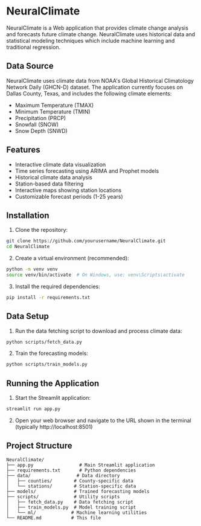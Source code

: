 # NeuralClimate

NeuralClimate is a Web application that provides climate change analysis and forecasts future climate change. NeuralClimate uses historical data and statistical modeling techniques which include machine learning and traditional regression.

## Data Source

NeuralClimate uses climate data from NOAA's Global Historical Climatology Network Daily (GHCN-D) dataset. The application currently focuses on Dallas County, Texas, and includes the following climate elements:
- Maximum Temperature (TMAX)
- Minimum Temperature (TMIN)
- Precipitation (PRCP)
- Snowfall (SNOW)
- Snow Depth (SNWD)

## Features

- Interactive climate data visualization
- Time series forecasting using ARIMA and Prophet models
- Historical climate data analysis
- Station-based data filtering
- Interactive maps showing station locations
- Customizable forecast periods (1-25 years)

## Installation

1. Clone the repository:
```bash
git clone https://github.com/yourusername/NeuralClimate.git
cd NeuralClimate
```

2. Create a virtual environment (recommended):
```bash
python -m venv venv
source venv/bin/activate  # On Windows, use: venv\Scripts\activate
```

3. Install the required dependencies:
```bash
pip install -r requirements.txt
```

## Data Setup

1. Run the data fetching script to download and process climate data:
```bash
python scripts/fetch_data.py
```

2. Train the forecasting models:
```bash
python scripts/train_models.py
```

## Running the Application

1. Start the Streamlit application:
```bash
streamlit run app.py
```

2. Open your web browser and navigate to the URL shown in the terminal (typically http://localhost:8501)

## Project Structure

```
NeuralClimate/
├── app.py                 # Main Streamlit application
├── requirements.txt       # Python dependencies
├── data/                 # Data directory
│   ├── counties/        # County-specific data
│   └── stations/        # Station-specific data
├── models/              # Trained forecasting models
├── scripts/             # Utility scripts
│   ├── fetch_data.py    # Data fetching script
│   ├── train_models.py  # Model training script
│   └── ml/             # Machine learning utilities
└── README.md           # This file
```